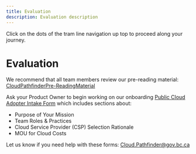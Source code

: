 ```yaml
---
title: Evaluation
description: Evaluation description
---
```


Click on the dots of the tram line navigation up top to proceed along your journey.

# Evaluation
We recommend that all team members review our pre-reading material: [CloudPathfinderPre-ReadingMaterial](https://bcgov.github.io/cloud-pathfinder/Documentation/Pre-reading-material/)

Ask your Product Owner to begin working on our onboarding [Public Cloud Adopter Intake Form](https://forms.gle/hZhHZBorMNpdJtmX7) which includes sections about:

- Purpose of Your Mission
- Team Roles & Practices
- Cloud Service Provider (CSP) Selection Rationale
- MOU for Cloud Costs

Let us know if you need help with these forms: [Cloud.Pathfinder@gov.bc.ca](mailto:Cloud.Pathfinder@gov.bc.ca)
